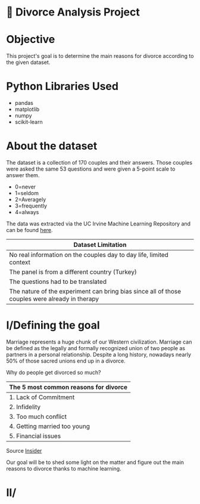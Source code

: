 # 💒 Divorce Analysis Project

# Objective

This project's goal is to determine the main reasons for divorce according to the given dataset. 

# Python Libraries Used

- pandas
- matplotlib
- numpy
- scikit-learn

# About the dataset

The dataset is a collection of 170 couples and their answers. Those couples were asked the same 53 questions and were given a 5-point scale to answer them.

- 0=never
- 1=seldom
- 2=Averagely
- 3=frequently
- 4=always

The data was extracted via the UC Irvine Machine Learning Repository and can be found [here](http://archive.ics.uci.edu/dataset/497/divorce+predictors+data+set).

| Dataset Limitation | 
|---|
| No real information on the couples day to day life, limited context|
| The panel is from a different country (Turkey) |
| The questions had to be translated | 
| The nature of the experiment can bring bias since all of those couples were already in therapy |


# I/Defining the goal

Marriage represents a huge chunk of our Western civilization. Marriage can be defined as the legally and formally recognized union of two people as partners in a personal relationship. 
Despite a long history, nowadays nearly 50% of those sacred unions end up in a divorce. 

Why do people get divorced so much?

| The 5 most common reasons for divorce | 
|---|
| 1. Lack of Commitment|
| 2. Infidelity |
| 3. Too much conflict | 
| 4. Getting married too young |
| 5. Financial issues | 

Source [Insider](https://www.insider.com/why-people-get-divorced-2019-1) 

Our goal will be to shed some light on the matter and figure out the main reasons to divorce thanks to machine learning. 

# II/





